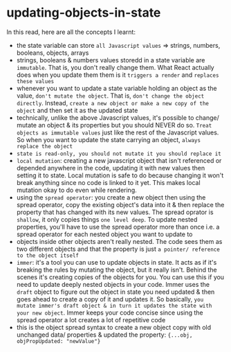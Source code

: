 # updating-objects-in-state

In this read, here are all the concepts I learnt:

- the state variable can store `all Javascript values` => strings, numbers, booleans, objects, arrays
- strings, booleans & numbers values storedd in a state variable are `immutable`. That is, you don't really change them. What React actually does when you update them them is it `triggers a render` and `replaces these values`
- whenever you want to update a state variable holding an object as the value, `don't mutate the object`. That is, `don't change the object directly`. Instead, `create a new object or make a new copy of the object` and then set it as the updated state
- technically, unlike the above Javascript values, it's possible to change/ mutate an object & its properties but you should NEVER do so. `Treat objects as immutable values` just like the rest of the Javascript values. So when you want to update the state carrying an object, `always replace the object`
- `state is read-only, you should not mutate it you should replace it`
- `local mutation`: creating a new javascript object that isn't referenced or depended anywhere in the code, updating it with new values then setting it to state. Local mutation is safe to do because changing it won't break anything since no code is linked to it yet. This makes local mutation okay to do even while rendering.
- using the `spread operator`: you create a new object then using the spread operator, copy the existing object's data into it & then replace the property that has changed with its new values. The spread oprator is `shallow`, it only copies things `one level deep`. To update nested properties, you'll have to use the spread operator more than once i.e. a spread operator for each nested object you want to update to
- objects inside other objects aren't really nested. The code sees them as two different objects and that the property is just `a pointer/ reference to the object itself`
- `immer`: it's a tool you can use to update objects in state. It acts as if it's breaking the rules by mutating the object, but it really isn't. Behind the scenes it's creating copies of the objects for you. You can use this if you need to update deeply nested objects in your code. Immer uses the `draft` object to figure out the object in state you need updated & then goes ahead to create a copy of it and updates it. So basically, `you mutate immer's draft object & in turn it updates the state with your new object`. Immer keeps your code concise since using the spread operator a lot creates a lot of repetitive code
- this is the object spread syntax to create a new object copy with old unchanged data/ properties & updated the property: `{...obj, objPropUpdated: "newValue"}`
